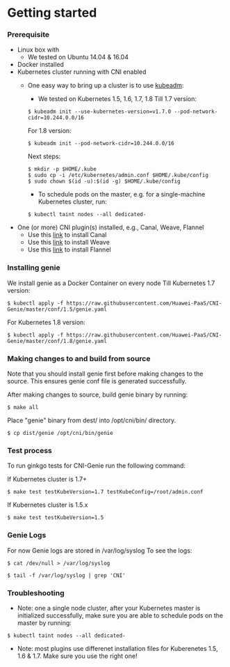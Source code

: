 # Getting started

### Prerequisite

* Linux box with
  * We tested on Ubuntu 14.04 & 16.04
* Docker installed
* Kubernetes cluster running with CNI enabled
  * One easy way to bring up a cluster is to use [kubeadm](https://kubernetes.io/docs/getting-started-guides/kubeadm/): 
      * We tested on Kubernetes 1.5, 1.6, 1.7, 1.8
      Till 1.7 version:
      ```
      $ kubeadm init --use-kubernetes-version=v1.7.0 --pod-network-cidr=10.244.0.0/16
      ```

      For 1.8 version:
      ```
      $ kubeadm init --pod-network-cidr=10.244.0.0/16
      ```

      Next steps:
      ```
      $ mkdir -p $HOME/.kube
      $ sudo cp -i /etc/kubernetes/admin.conf $HOME/.kube/config
      $ sudo chown $(id -u):$(id -g) $HOME/.kube/config
      ```
      * To schedule pods on the master, e.g. for a single-machine Kubernetes cluster, run:
      ```
      $ kubectl taint nodes --all dedicated-
      ```
* One (or more) CNI plugin(s) installed, e.g., Canal, Weave, Flannel
  * Use this [link](https://github.com/projectcalico/canal/tree/master/k8s-install) to install Canal       
  * Use this [link](https://www.weave.works/docs/net/latest/kube-addon/) to install Weave      
  * Use this [link](https://github.com/coreos/flannel/blob/master/Documentation/kube-flannel.yml) to install Flannel

### Installing genie

We install genie as a Docker Container on every node
Till Kubernetes 1.7 version: 
```
$ kubectl apply -f https://raw.githubusercontent.com/Huawei-PaaS/CNI-Genie/master/conf/1.5/genie.yaml
```

For Kubernetes 1.8 version:
```
$ kubectl apply -f https://raw.githubusercontent.com/Huawei-PaaS/CNI-Genie/master/conf/1.8/genie.yaml
```
### Making changes to and build from source

Note that you should install genie first before making changes to the source. This ensures genie conf file is generated successfully.

After making changes to source, build genie binary by running:
```
$ make all
```
Place "genie" binary from dest/ into /opt/cni/bin/ directory.
```
$ cp dist/genie /opt/cni/bin/genie
```

### Test process

To run ginkgo tests for CNI-Genie run the following command:

If Kubernetes cluster is 1.7+
```
$ make test testKubeVersion=1.7 testKubeConfig=/root/admin.conf
```

If Kubernetes cluster is 1.5.x
```
$ make test testKubeVersion=1.5
```

### Genie Logs

For now Genie logs are stored in /var/log/syslog
To see the logs:
```
$ cat /dev/null > /var/log/syslog

$ tail -f /var/log/syslog | grep 'CNI'
```

### Troubleshooting

* Note: one a single node cluster, after your Kubernetes master is initialized successfully, make sure you are able to schedule pods on the master by running:
```
$ kubectl taint nodes --all dedicated-
```
* Note: most plugins use differenet installation files for Kuberenetes 1.5, 1.6 & 1.7. Make sure you use the right one!

